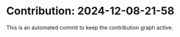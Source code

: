 # Contribution: 2024-12-08-21-58
This is an automated commit to keep the contribution graph active.
